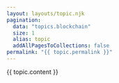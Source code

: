 ```yaml
---
layout: layouts/topic.njk
pagination:
  data: "topics.blockchain"
  size: 1
  alias: topic
  addAllPagesToCollections: false
permalink: "{{ topic.permalink }}"
---
```


{{ topic.content }}
